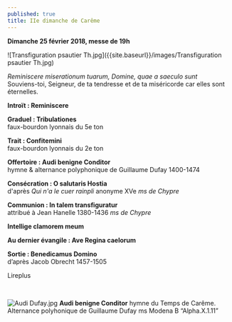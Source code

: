 ```yaml
---
published: true
title: IIe dimanche de Carême
---
```

**Dimanche 25 février 2018, messe de 19h**  

![Transfiguration psautier Th.jpg]({{site.baseurl}}/images/Transfiguration psautier Th.jpg)


*Reminiscere miserationum tuarum, Domine, quae a saeculo sunt*  
Souviens-toi, Seigneur, de ta tendresse et de ta miséricorde car elles sont éternelles.

**Introït : Reminiscere**

**Graduel : Tribulationes**  
faux-bourdon lyonnais du 5e ton

**Trait : Confitemini**  
faux-bourdon lyonnais du 2e ton

**Offertoire : Audi benigne Conditor**  
hymne & alternance polyphonique de Guillaume Dufay 1400-1474

**Consécration : O salutaris Hostia**  
d'après *Qui n'a le cuer rainpli* anonyme XVe *ms de Chypre*

**Communion : In talem transfiguratur**  
attribué à Jean Hanelle 1380-1436 *ms de Chypre*

**Intellige clamorem meum**

**Au dernier évangile : Ave Regina caelorum**

**Sortie : Benedicamus Domino**  
d’après Jacob Obrecht 1457-1505

Lireplus

&nbsp;

![Audi Dufay.jpg]({{site.baseurl}}/images/Audi%20Dufay.jpg)
**Audi benigne Conditor** hymne du Temps de Carême.
Alternance polyhonique de Guillaume Dufay ms Modena B “Alpha.X.1.11”
